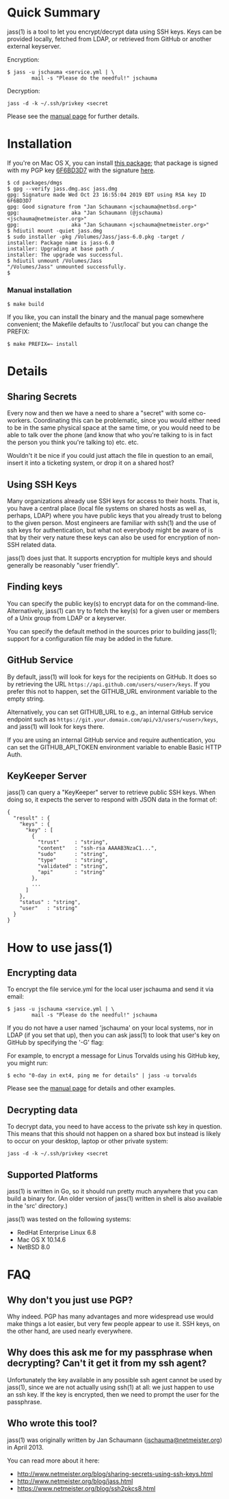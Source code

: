 Quick Summary
=============
jass(1) is a tool to let you encrypt/decrypt data using SSH keys.  Keys
can be provided locally, fetched from LDAP, or retrieved from GitHub or
another external keyserver.

Encryption:

    $ jass -u jschauma <service.yml | \
            mail -s "Please do the needful!" jschauma

Decryption:

    jass -d -k ~/.ssh/privkey <secret

Please see the
[manual page](https://github.com/jschauma/jass/blob/master/doc/jass.txt)
for further details.

Installation
============

If you're on Mac OS X, you can install [this
package](https://github.com/jschauma/jass/raw/master/packages/dmgs/jass.dmg);
that package is signed with my PGP key
[6F6BD3D7](https://www.netmeister.org/public_key.gpg.asc)
with the signature
[here](https://github.com/jschauma/jass/raw/master/packages/dmgs/jass.dmg.asc).

```
$ cd packages/dmgs
$ gpg --verify jass.dmg.asc jass.dmg
gpg: Signature made Wed Oct 23 16:55:04 2019 EDT using RSA key ID 6F6BD3D7
gpg: Good signature from "Jan Schaumann <jschauma@netbsd.org>"
gpg:                 aka "Jan Schaumann (@jschauma) <jschauma@netmeister.org>"
gpg:                 aka "Jan Schaumann <jschauma@netmeister.org>"
$ hdiutil mount -quiet jass.dmg
$ sudo installer -pkg /Volumes/Jass/jass-6.0.pkg -target /
installer: Package name is jass-6.0
installer: Upgrading at base path /
installer: The upgrade was successful.
$ hdiutil unmount /Volumes/Jass
"/Volumes/Jass" unmounted successfully.
$
```

### Manual installation

```
$ make build
```

If you like, you can install the binary and the manual
page somewhere convenient; the Makefile defaults to
'/usr/local' but you can change the PREFIX:

```
$ make PREFIX=~ install
```


Details
========

Sharing Secrets
---------------
Every now and then we have a need to share a "secret" with some
co-workers.  Coordinating this can be problematic, since you would either
need to be in the same physical space at the same time, or you would need
to be able to talk over the phone (and know that who you're talking to is
in fact the person you think you're talking to) etc. etc.

Wouldn't it be nice if you could just attach the file in question to an
email, insert it into a ticketing system, or drop it on a shared host?

Using SSH Keys
--------------
Many organizations already use SSH keys for access to their hosts. That is,
you have a central place (local file systems on shared hosts as well as,
perhaps, LDAP) where you have public keys that you already trust to belong
to the given person.  Most engineers are familiar with ssh(1) and the use
of ssh keys for authentication, but what not everybody might be aware of
is that by their very nature these keys can also be used for encryption of
non-SSH related data.

jass(1) does just that.  It supports encryption for multiple keys and
should generally be reasonably "user friendly".

Finding keys
------------
You can specify the public key(s) to encrypt data for on the command-line.
Alternatively, jass(1) can try to fetch the key(s) for a given user or
members of a Unix group from LDAP or a keyserver.

You can specify the default method in the sources prior to building
jass(1); support for a configuration file may be added in the future.

GitHub Service
--------------
By default, jass(1) will look for keys for the recipients on GitHub.  It
does so by retrieving the URL `https://api.github.com/users/<user>/keys`.
If you prefer this not to happen, set the GITHUB_URL environment variable
to the empty string.

Alternatively, you can set GITHUB_URL to e.g., an internal GitHub service
endpoint such as `https://git.your.domain.com/api/v3/users/<user>/keys`,
and jass(1) will look for keys there.

If you are using an internal GitHub service and require authentication,
you can set the GITHUB_API_TOKEN environment variable to enable
Basic HTTP Auth.


KeyKeeper Server
----------------
jass(1) can query a "KeyKeeper" server to retrieve public SSH keys.  When
doing so, it expects the server to respond with JSON data in the format
of:

```
{
  "result" : {
    "keys" : {
      "key" : [
        {
          "trust"     : "string",
          "content"   : "ssh-rsa AAAAB3NzaC1...",
          "sudo"      : "string",
          "type"      : "string",
          "validated" : "string",
          "api"       : "string"
        },
        ...
      ]
    },
    "status" : "string",
    "user"   : "string"
  }
}
```

How to use jass(1)
==================

Encrypting data
---------------
To encrypt the file service.yml for the local user jschauma and send it
via email:

    $ jass -u jschauma <service.yml | \
            mail -s "Please do the needful!" jschauma

If you do not have a user named 'jschauma' on your local systems, nor in
LDAP (if you set that up), then you can ask jass(1) to look that user's
key on GitHub by specifying the '-G' flag:

For example, to encrypt a message for Linus Torvalds
using his GitHub key, you might run:

    $ echo "0-day in ext4, ping me for details" | jass -u torvalds

Please see the [manual page](https://github.com/jschauma/jass/blob/master/doc/jass.txt)
for details and other examples.

Decrypting data
---------------
To decrypt data, you need to have access to the private ssh key in
question. This means that this should not happen on a shared box but
instead is likely to occur on your desktop, laptop or other private
system:

    jass -d -k ~/.ssh/privkey <secret


Supported Platforms
-------------------
jass(1) is written in Go, so it should run pretty much anywhere that you
can build a binary for.  (An older version of jass(1) written in shell is
also available in the 'src' directory.)

jass(1) was tested on the following systems:

- RedHat Enterprise Linux 6.8
- Mac OS X 10.14.6
- NetBSD 8.0

FAQ
===

Why don't you just use PGP?
--------------------------
Why indeed. PGP has many advantages and more widespread use would make
things a lot easier, but very few people appear to use it.  SSH keys,
on the other hand, are used nearly everywhere.

Why does this ask me for my passphrase when decrypting? Can't it get it from my ssh agent?
------------------------------------------------------------------------------------------
Unfortunately the key available in any possible ssh agent cannot be used
by jass(1), since we are not actually using ssh(1) at all: we just happen to
use an ssh key.  If the key is encrypted, then we need to prompt the user
for the passphrase.

Who wrote this tool?
--------------------
jass(1) was originally written by Jan Schaumann (jschauma@netmeister.org) in
April 2013.

You can read more about it here:
* http://www.netmeister.org/blog/sharing-secrets-using-ssh-keys.html
* http://www.netmeister.org/blog/jass.html
* https://www.netmeister.org/blog/ssh2pkcs8.html
